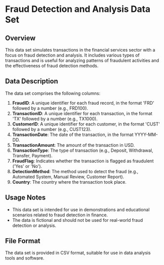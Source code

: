 # Fraud Detection and Analysis Data Set

## Overview
This data set simulates transactions in the financial services sector with a focus on fraud detection and analysis. It includes various types of transactions and is useful for analyzing patterns of fraudulent activities and the effectiveness of fraud detection methods.

## Data Description
The data set comprises the following columns:

1. **FraudID**: A unique identifier for each fraud record, in the format 'FRD' followed by a number (e.g., FRD100).
2. **TransactionID**: A unique identifier for each transaction, in the format 'TX' followed by a number (e.g., TX1000).
3. **CustomerID**: A unique identifier for each customer, in the format 'CUST' followed by a number (e.g., CUST123).
4. **TransactionDate**: The date of the transaction, in the format YYYY-MM-DD.
5. **TransactionAmount**: The amount of the transaction in USD.
6. **TransactionType**: The type of transaction (e.g., Deposit, Withdrawal, Transfer, Payment).
7. **FraudFlag**: Indicates whether the transaction is flagged as fraudulent ('Yes' or 'No').
8. **DetectionMethod**: The method used to detect the fraud (e.g., Automated System, Manual Review, Customer Report).
9. **Country**: The country where the transaction took place.

## Usage Notes
- This data set is intended for use in demonstrations and educational scenarios related to fraud detection in finance.
- The data is fictional and should not be used for real-world fraud detection or analysis.

## File Format
The data set is provided in CSV format, suitable for use in data analysis tools and software.
